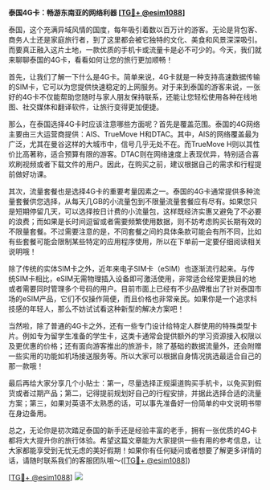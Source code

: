 **泰国4G卡：畅游东南亚的网络利器 [[TG💪+ @esim1088](https://t.me/s/esim1088)]**

泰国，这个充满异域风情的国度，每年吸引着数以百万计的游客。无论是背包客、商务人士还是家庭旅行者，到了这里都会被它独特的文化、美食和风景深深吸引。而要真正融入这片土地，一款优质的手机卡或流量卡是必不可少的。今天，我们就来聊聊泰国的4G卡，看看如何让您的旅行更加顺畅！

首先，让我们了解一下什么是4G卡。简单来说，4G卡就是一种支持高速数据传输的SIM卡，它可以为您提供快速稳定的上网服务。对于来到泰国的游客来说，一张好的4G卡不仅能帮助您随时与家人朋友保持联系，还能让您轻松使用各种在线地图、社交媒体和翻译软件，让旅行变得更加便捷。

那么，在泰国选择4G卡时应该注意哪些方面呢？首先是覆盖范围。泰国的4G网络主要由三大运营商提供：AIS、TrueMove H和DTAC。其中，AIS的网络覆盖最为广泛，尤其在曼谷这样的大城市中，信号几乎无处不在。而TrueMove H则以其性价比高著称，适合预算有限的游客。DTAC则在网络速度上表现优异，特别适合喜欢刷视频或者下载文件的用户。因此，在购买之前，建议根据自己的需求和行程提前做好功课。

其次，流量套餐也是选择4G卡的重要考量因素之一。泰国的4G卡通常提供多种流量套餐供您选择，从每天几GB的小流量包到不限量流量套餐应有尽有。如果您只是短期停留几天，可以选择按日计费的小流量包，这样既经济实惠又避免了不必要的浪费；而如果是长时间逗留或者需要频繁使用数据，则不妨考虑购买长期有效的不限量套餐。不过需要注意的是，不同套餐之间的具体条款可能会有所不同，比如有些套餐可能会限制某些特定的应用程序使用，所以在下单前一定要仔细阅读相关说明哦！

除了传统的实体SIM卡之外，近年来电子SIM卡（eSIM）也逐渐流行起来。与传统SIM卡相比，eSIM无需物理插入设备即可激活使用，非常适合经常更换目的地或者需要同时管理多个号码的用户。目前市面上已经有不少品牌推出了针对泰国市场的eSIM产品，它们不仅操作简便，而且价格也非常亲民。如果你是一个追求科技感的年轻人，那么不妨试试看这种新型的解决方案吧！

当然啦，除了普通的4G卡之外，还有一些专门设计给特定人群使用的特殊类型卡片。例如专为留学生准备的学生卡，这类卡通常会提供额外的学习资源接入权限以及更优惠的价格；还有面向游客推出的旅游卡，除了基础的数据流量外，还会附赠一些实用的功能如机场接送服务等。所以大家可以根据自身情况挑选最适合自己的那一款哦！

最后再给大家分享几个小贴士：第一，尽量选择正规渠道购买手机卡，以免买到假货或者过期产品；第二，记得提前规划好自己的行程安排，并据此选择合适的流量方案；第三，如果对英语不太熟悉的话，可以事先准备好一份简单的中文说明书带在身边备用。

总之，无论你是初次踏足泰国的新手还是经验丰富的老手，拥有一张优质的4G卡都将大大提升你的旅行体验。希望这篇文章能为大家提供一些有用的参考信息，让大家都能享受到无忧无虑的美好假期！如果你有任何疑问或者想要了解更多详情的话，请随时联系我们的客服团队哦～([[TG💪+ @esim1088](https://t.me/s/esim1088)]) 

[[TG💪+ @esim1088](https://t.me/s/esim1088)] ![](https://i.postimg.cc/4NQfJmqS/Snipaste-2025-05-13-00-14-12.png)